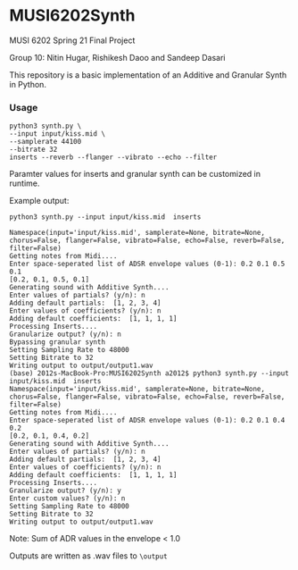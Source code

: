 # MUSI6202Synth
MUSI 6202 Spring 21 Final Project

Group 10: Nitin Hugar, Rishikesh Daoo and Sandeep Dasari

This repository is a basic implementation of an Additive and Granular Synth in Python.

### Usage 
```
python3 synth.py \
--input input/kiss.mid \
--samplerate 44100
--bitrate 32
inserts --reverb --flanger --vibrato --echo --filter
```

Paramter values for inserts and granular synth can be customized in runtime.

Example output:
```
python3 synth.py --input input/kiss.mid  inserts

Namespace(input='input/kiss.mid', samplerate=None, bitrate=None, chorus=False, flanger=False, vibrato=False, echo=False, reverb=False, filter=False)
Getting notes from Midi....
Enter space-seperated list of ADSR envelope values (0-1): 0.2 0.1 0.5 0.1
[0.2, 0.1, 0.5, 0.1]
Generating sound with Additive Synth....
Enter values of partials? (y/n): n
Adding default partials:  [1, 2, 3, 4]
Enter values of coefficients? (y/n): n
Adding default coefficients:  [1, 1, 1, 1]
Processing Inserts....
Granularize output? (y/n): n
Bypassing granular synth
Setting Sampling Rate to 48000
Setting Bitrate to 32
Writing output to output/output1.wav
(base) 2012s-MacBook-Pro:MUSI6202Synth a2012$ python3 synth.py --input input/kiss.mid  inserts
Namespace(input='input/kiss.mid', samplerate=None, bitrate=None, chorus=False, flanger=False, vibrato=False, echo=False, reverb=False, filter=False)
Getting notes from Midi....
Enter space-seperated list of ADSR envelope values (0-1): 0.2 0.1 0.4 0.2
[0.2, 0.1, 0.4, 0.2]
Generating sound with Additive Synth....
Enter values of partials? (y/n): n
Adding default partials:  [1, 2, 3, 4]
Enter values of coefficients? (y/n): n
Adding default coefficients:  [1, 1, 1, 1]
Processing Inserts....
Granularize output? (y/n): y
Enter custom values? (y/n): n
Setting Sampling Rate to 48000
Setting Bitrate to 32
Writing output to output/output1.wav
```

Note: Sum of ADR values in the envelope < 1.0

Outputs are written as .wav files to `\output`